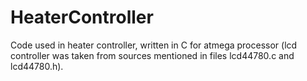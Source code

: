 # HeaterController
Code used in heater controller, written in C for atmega processor (lcd controller was taken from sources mentioned in files lcd44780.c and lcd44780.h).
